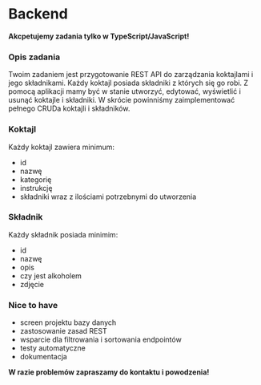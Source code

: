 # Backend

**Akcpetujemy zadania tylko w TypeScript/JavaScript!**

### Opis zadania
Twoim zadaniem jest przygotowanie REST API do zarządzania koktajlami i jego składnikami. Każdy koktajl posiada składniki z których się go robi. Z pomocą aplikacji mamy być w stanie utworzyć, edytować, wyświetlić i usunąć koktajle i składniki. W skrócie powinniśmy zaimplementować pełnego CRUDa koktajli i składników.

### Koktajl
Każdy koktajl zawiera minimum:
- id
- nazwę
- kategorię
- instrukcję
- składniki wraz z ilościami potrzebnymi do utworzenia

### Składnik
Każdy składnik posiada minimim:
- id 
- nazwę
- opis
- czy jest alkoholem
- zdjęcie

### Nice to have
- screen projektu bazy danych
- zastosowanie zasad REST
- wsparcie dla filtrowania i sortowania endpointów
- testy automatyczne
- dokumentacja

**W razie problemów zapraszamy do kontaktu i powodzenia!**